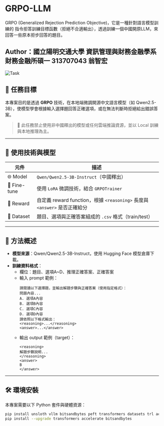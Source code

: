 # GRPO-LLM
GRPO (Generalized Rejection Prediction Objective)，它是一種針對語言模型訓練的 指令拒答訓練目標函數（拒絕不合適輸出），透過訓練一個中國開原LLM，來回答一些原本拒步回答的題目。

## Author：國立陽明交通大學 資訊管理與財務金融學系財務金融所碩一 313707043 翁智宏

![Task](Fig/task.jpg)

## 🎯 任務目標

本專案目的是透過 **GRPO** 技術，在本地端微調開源中文語言模型（如 Qwen2.5-3B），使模型學會根據輸入選擇題回答正確選項，或在無法判斷時拒絕給出錯誤答案。

> 📌 此任務禁止使用非中國釋出的模型或任何雲端推論資源，並以 Local 訓練與本地推理為主。

---

## 🧰 使用技術與模型

| 元件        | 描述 |
|-------------|------|
| 🌐 Model     | `Qwen/Qwen2.5-3B-Instruct`（中國釋出） |
| 🧩 Fine-tune | 使用 `LoRA` 微調技術，結合 `GRPOTrainer` |
| 🧠 Reward    | 自定義 reward function，根據 `<reasoning>` 長度與 `<answer>` 是否正確給分 |
| 📄 Dataset   | 題目、選項與正確答案組成的 `.csv` 格式（train/test） |

---

## 🧠 方法概述

- **模型來源**：Qwen/Qwen2.5-3B-Instruct，使用 Hugging Face 模型倉庫下載。
- **訓練資料格式**：
  - 欄位：題目、選項A~D、推理正確答案、正確答案
  - 輸入 prompt 範例：
    ```
    請閱讀以下選擇題，並輸出解題步驟與正確答案（使用指定格式）：
    問題內容...
    A. 選項A內容
    B. 選項B內容
    C. 選項C內容
    D. 選項D內容
    請依照以下格式輸出：
    <reasoning>...</reasoning>
    <answer>...</answer>
    ```
  - 輸出 output 範例（target）：
    ```
    <reasoning>
    解題步驟說明...
    </reasoning>
    <answer>
    B
    </answer>
    ```

---

## 🛠 環境安裝

本專案需要以下 Python 套件與硬體資源：

```bash
pip install unsloth vllm bitsandbytes peft transformers datasets trl accelerate einops
pip install --upgrade transformers accelerate bitsandbytes
